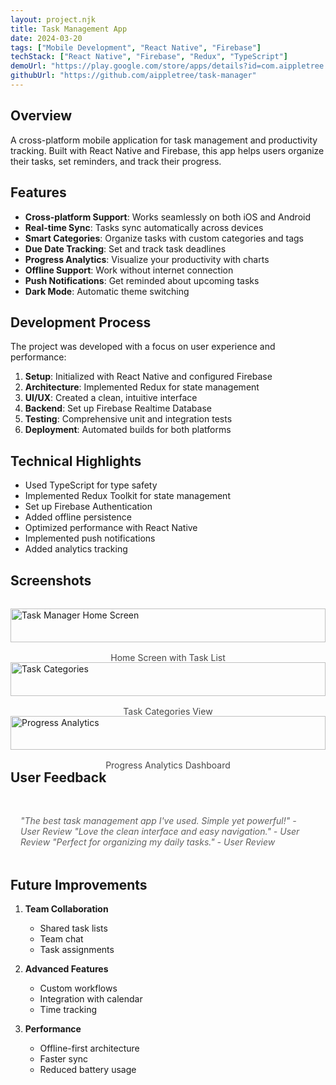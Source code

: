 ```yaml
---
layout: project.njk
title: Task Management App
date: 2024-03-20
tags: ["Mobile Development", "React Native", "Firebase"]
techStack: ["React Native", "Firebase", "Redux", "TypeScript"]
demoUrl: "https://play.google.com/store/apps/details?id=com.aippletree.taskmanager"
githubUrl: "https://github.com/aippletree/task-manager"
---
```


## Overview

A cross-platform mobile application for task management and productivity tracking. Built with React Native and Firebase, this app helps users organize their tasks, set reminders, and track their progress.

## Features

- **Cross-platform Support**: Works seamlessly on both iOS and Android
- **Real-time Sync**: Tasks sync automatically across devices
- **Smart Categories**: Organize tasks with custom categories and tags
- **Due Date Tracking**: Set and track task deadlines
- **Progress Analytics**: Visualize your productivity with charts
- **Offline Support**: Work without internet connection
- **Push Notifications**: Get reminded about upcoming tasks
- **Dark Mode**: Automatic theme switching

## Development Process

The project was developed with a focus on user experience and performance:

1. **Setup**: Initialized with React Native and configured Firebase
2. **Architecture**: Implemented Redux for state management
3. **UI/UX**: Created a clean, intuitive interface
4. **Backend**: Set up Firebase Realtime Database
5. **Testing**: Comprehensive unit and integration tests
6. **Deployment**: Automated builds for both platforms

## Technical Highlights

- Used TypeScript for type safety
- Implemented Redux Toolkit for state management
- Set up Firebase Authentication
- Added offline persistence
- Optimized performance with React Native
- Implemented push notifications
- Added analytics tracking

## Screenshots

<div class="project-screenshots">
    <figure>
        <img src="/images/projects/task-manager/home.png" alt="Task Manager Home Screen">
        <figcaption>Home Screen with Task List</figcaption>
    </figure>
    <figure>
        <img src="/images/projects/task-manager/categories.png" alt="Task Categories">
        <figcaption>Task Categories View</figcaption>
    </figure>
    <figure>
        <img src="/images/projects/task-manager/analytics.png" alt="Progress Analytics">
        <figcaption>Progress Analytics Dashboard</figcaption>
    </figure>
</div>

## User Feedback

> "The best task management app I've used. Simple yet powerful!" - User Review
> "Love the clean interface and easy navigation." - User Review
> "Perfect for organizing my daily tasks." - User Review

## Future Improvements

1. **Team Collaboration**

   - Shared task lists
   - Team chat
   - Task assignments

2. **Advanced Features**

   - Custom workflows
   - Integration with calendar
   - Time tracking

3. **Performance**
   - Offline-first architecture
   - Faster sync
   - Reduced battery usage

<style>
    .project-screenshots {
        display: grid;
        grid-template-columns: repeat(auto-fit, minmax(300px, 1fr));
        gap: 2rem;
        margin: 2rem 0;
    }

    figure {
        margin: 0;
    }

    figure img {
        width: 100%;
        height: auto;
        border-radius: var(--border-radius);
        box-shadow: 0 4px 12px var(--shadow-color);
        transition: transform 0.3s ease;
    }

    figure img:hover {
        transform: translateY(-4px);
    }

    figcaption {
        text-align: center;
        margin-top: 1rem;
        color: var(--text-color);
        opacity: 0.8;
    }

    blockquote {
        border-left: 4px solid var(--primary-color);
        margin: 2rem 0;
        padding: 1rem;
        background: var(--background-color);
        border-radius: 0 var(--border-radius) var(--border-radius) 0;
    }

    blockquote p {
        margin: 0;
        font-style: italic;
    }
</style>
